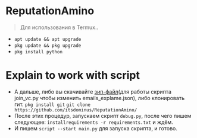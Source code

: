 # ReputationAmino
> Для использования в Termux..
- ```apt update && apt upgrade```
- ```pkg update && pkg upgrade```
- ```pkg install python```

# Explain to work with script
- А дальше, либо вы скачивайте [зип-файл](https://github.com/itsdominus/ReputationAmino.git)(для работы скрипта join_vc.py чтобы изменить emails_explame.json), либо клонировать гит.
```pkg install git```
```git clone https://github.com/itsdominus/ReputationAmino/```
- После этих процедур, запускаем скрипт ```debug.py```, после чего пишем следующее: ```installrequirements -r requirements.txt``` и ждём.
- И пишем ```script --start main.py``` для запуска скрипта, и готово.
